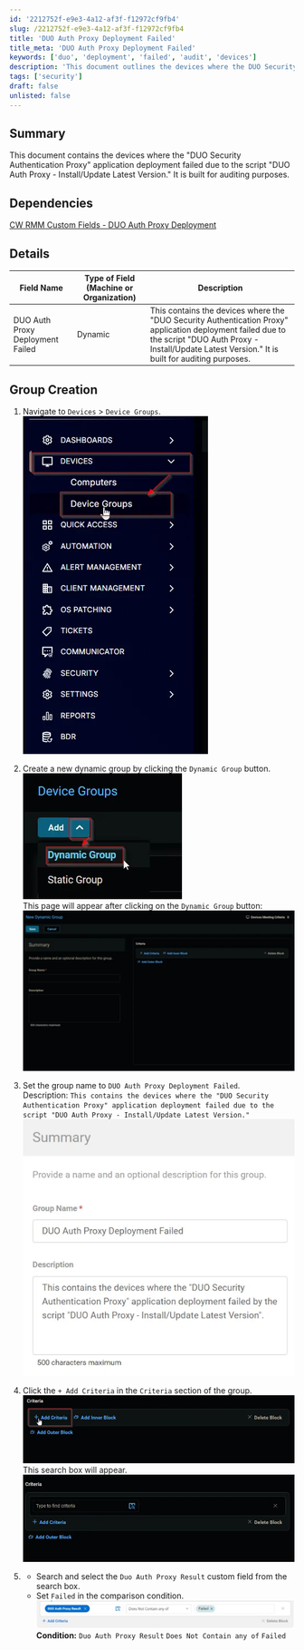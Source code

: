 ```yaml
---
id: '2212752f-e9e3-4a12-af3f-f12972cf9fb4'
slug: /2212752f-e9e3-4a12-af3f-f12972cf9fb4
title: 'DUO Auth Proxy Deployment Failed'
title_meta: 'DUO Auth Proxy Deployment Failed'
keywords: ['duo', 'deployment', 'failed', 'audit', 'devices']
description: 'This document outlines the devices where the DUO Security Authentication Proxy application deployment failed, providing details for auditing purposes and instructions for creating a dynamic group in ConnectWise RMM to track these failures.'
tags: ['security']
draft: false
unlisted: false
---
```


## Summary

This document contains the devices where the "DUO Security Authentication Proxy" application deployment failed due to the script "DUO Auth Proxy - Install/Update Latest Version." It is built for auditing purposes.

## Dependencies

[CW RMM Custom Fields - DUO Auth Proxy Deployment](/docs/94f21e35-d184-4fb5-9215-898bb367a0e9)

## Details

| Field Name                          | Type of Field (Machine or Organization) | Description                                                                                                                                             |
|-------------------------------------|-----------------------------------------|---------------------------------------------------------------------------------------------------------------------------------------------------------|
| DUO Auth Proxy Deployment Failed     | Dynamic                                 | This contains the devices where the "DUO Security Authentication Proxy" application deployment failed due to the script "DUO Auth Proxy - Install/Update Latest Version." It is built for auditing purposes. |

## Group Creation

1. Navigate to `Devices` > `Device Groups`.  
   ![Devices and Device Groups](../../../static/img/docs/2212752f-e9e3-4a12-af3f-f12972cf9fb4/image_1.webp)

2. Create a new dynamic group by clicking the `Dynamic Group` button.  
   ![Dynamic Group Button](../../../static/img/docs/2212752f-e9e3-4a12-af3f-f12972cf9fb4/image_2.webp)  
   This page will appear after clicking on the `Dynamic Group` button:  
   ![Dynamic Group Page](../../../static/img/docs/2212752f-e9e3-4a12-af3f-f12972cf9fb4/image_3.webp)

3. Set the group name to `DUO Auth Proxy Deployment Failed`.  
   Description: `This contains the devices where the "DUO Security Authentication Proxy" application deployment failed due to the script "DUO Auth Proxy - Install/Update Latest Version."`  
   ![Group Name and Description](../../../static/img/docs/2212752f-e9e3-4a12-af3f-f12972cf9fb4/image_4.webp)

4. Click the `+ Add Criteria` in the `Criteria` section of the group.  
   ![Add Criteria](../../../static/img/docs/2212752f-e9e3-4a12-af3f-f12972cf9fb4/image_5.webp)  
   This search box will appear.  
   ![Search Box](../../../static/img/docs/2212752f-e9e3-4a12-af3f-f12972cf9fb4/image_6.webp)

5. - Search and select the `Duo Auth Proxy Result` custom field from the search box.
   - Set `Failed` in the comparison condition.  
   ![Search and Select Custom Field](../../../static/img/docs/2212752f-e9e3-4a12-af3f-f12972cf9fb4/image_7.webp)  
   **Condition:** `Duo Auth Proxy Result` `Does Not Contain any of` `Failed`
